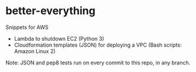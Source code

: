 # better-everything
Snippets for AWS

- Lambda to shutdown EC2 (Python 3)
- Cloudformation templates (JSON) for deploying a VPC (Bash scripts: Amazon Linux 2)

Note: JSON and pep8 tests run on every commit to this repo, in any branch. 
